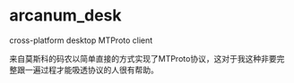 arcanum_desk
============

cross-platform desktop MTProto client

来自莫斯科的码农以简单直接的方式实现了MTProto协议，这对于我这种非要完整跟一遍过程才能吸透协议的人很有帮助。
